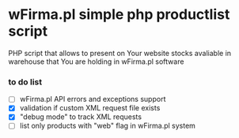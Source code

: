 # wFirma.pl simple php productlist script
PHP script that allows to present on Your website stocks avaliable in warehouse that You are holding in wFirma.pl software

### to do list
- [ ] wFirma.pl API errors and exceptions support
- [x] validation if custom XML request file exists
- [x] "debug mode" to track XML requests
- [ ] list only products with "web" flag in wFirma.pl system
